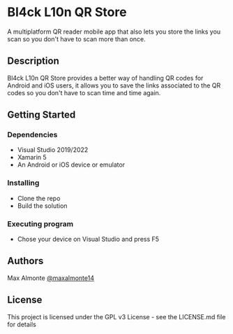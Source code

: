# Bl4ck L10n QR Store

A multiplatform QR reader mobile app that also lets you store the links you scan so you don't have to scan more than once.

## Description

Bl4ck L10n QR Store provides a better way of handling QR codes for Android and iOS users, it allows you to save the links associated to the QR codes so you don't have to scan time and time again.

## Getting Started

### Dependencies

* Visual Studio 2019/2022
* Xamarin 5
* An Android or iOS device or emulator

### Installing

* Clone the repo
* Build the solution

### Executing program

* Chose your device on Visual Studio and press F5

## Authors

Max Almonte [@maxalmonte14](https://twitter.com/maxalmonte14)

## License

This project is licensed under the GPL v3 License - see the LICENSE.md file for details
